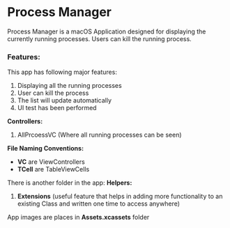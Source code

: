 # Process Manager
Process Manager is a macOS Application designed for displaying the currently running processes. Users can kill the running process.

### Features:
This app has following major features:
1. Displaying all the running processes
2. User can kill the process
3. The list will update automatically
4. UI test has been performed

**Controllers:**
1. AllPrcoessVC (Where all running processes can be seen)

**File Naming Conventions:**
* **VC** are ViewControllers
* **TCell** are TableViewCells

There is another folder in the app:
**Helpers:**
1. **Extensions** (useful feature that helps in adding more functionality to an existing Class and written one time to access anywhere)

App images are places in **Assets.xcassets** folder
